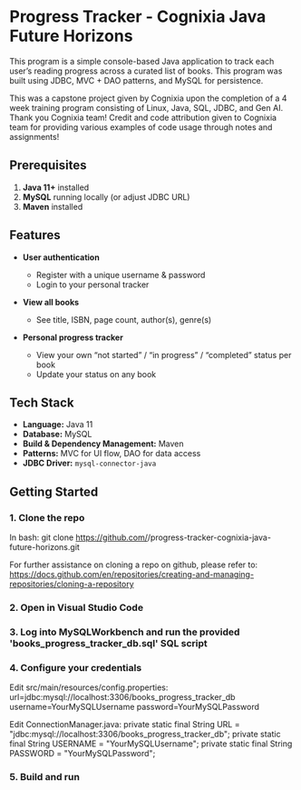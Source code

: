 # Progress Tracker - Cognixia Java Future Horizons

This program is a simple console-based Java application to track each user’s reading progress across a curated list of books. This program was built using JDBC, MVC + DAO patterns, and MySQL for persistence.

This was a capstone project given by Cognixia upon the completion of a 4 week training program consisting of Linux, Java, SQL, JDBC, and Gen AI. Thank you Cognixia team!
Credit and code attribution given to Cognixia team for providing various examples of code usage through notes and assignments!



## Prerequisites

1. **Java 11+** installed  
2. **MySQL** running locally (or adjust JDBC URL)  
3. **Maven** installed  



## Features

- **User authentication**  
  - Register with a unique username & password  
  - Login to your personal tracker  

- **View all books**  
  - See title, ISBN, page count, author(s), genre(s)  

- **Personal progress tracker**  
  - View your own “not started” / “in progress” / “completed” status per book  
  - Update your status on any book
 


## Tech Stack

- **Language:** Java 11  
- **Database:** MySQL
- **Build & Dependency Management:** Maven  
- **Patterns:** MVC for UI flow, DAO for data access  
- **JDBC Driver:** `mysql-connector-java`  



## Getting Started

### 1. Clone the repo

In bash:
git clone https://github.com/<your-username>/progress-tracker-cognixia-java-future-horizons.git

For further assistance on cloning a repo on github, please refer to: https://docs.github.com/en/repositories/creating-and-managing-repositories/cloning-a-repository

### 2. Open in Visual Studio Code

### 3. Log into MySQLWorkbench and run the provided 'books_progress_tracker_db.sql' SQL script

### 4. Configure your credentials

Edit src/main/resources/config.properties:
url=jdbc:mysql://localhost:3306/books_progress_tracker_db
username=YourMySQLUsername
password=YourMySQLPassword

Edit ConnectionManager.java:
private static final String URL = "jdbc:mysql://localhost:3306/books_progress_tracker_db";
private static final String USERNAME = "YourMySQLUsername";
private static final String PASSWORD = "YourMySQLPassword";

### 5. Build and run
